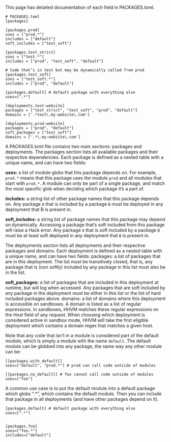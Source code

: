 This page has detailed documentation of each field in PACKAGES.toml. 

```
# PACKAGES.toml
[packages]

[packages.prod]
uses = ["prod.*"] 
includes = ["default"]
soft_includes = ["test_soft"]

[packages.test_strict]
uses = ["test.*"] 
includes = ["prod", "test_soft", "default"]

# Code that’s in test but may be dynamically called from prod
[packages.test_soft] 
uses = ["test_soft.*"]
includes = ["prod", "default"]

[packages.default] # default package with everything else
uses=[".*"]

[deployments.test-website]
packages = ["test_strict", "test_soft", "prod", "default"]
domains = ['.*test\.my-website\.com'] 

[deployments.prod-website]
packages = ["prod", "default"]
soft_packages = ["test_soft"]
domains = ['.*\.my-website\.com'] 
```


A PACKAGES.toml file contains two main sections: packages and deployments.
The packages section lists all available packages and their respective dependencies. Each package is defined as a nested table with a unique name, and can have two fields:

**uses:** a list of module globs that this package depends on. For example, `prod.*` means that this package uses the module `prod` and all modules that start with `prod.*`. A module can only be part of a single package, and match the most specific glob when deciding which package it’s a part of. 

**includes:** a string list of other package names that this package depends on. Any package `A` that is included by a package `B` must be deployed in any deployment that B is present in.

**soft_includes:** a string list of package names that this package may depend on dynamically. Accessing a package that’s soft included from this package will raise a Hack error. Any package `A` that is soft included by a package `B` must be at least soft deployed in any deployment that `B` is present in.

The deployments section lists all deployments and their respective packages and domains. Each deployment is defined as a nested table with a unique name, and can have two fields:
packages: a list of packages that are in this deployment. The list must be transitively closed, that is, any package that is (non softly) included by any package in this list must also be in the list. 

**soft_packages:** a list of packages that are included in this deployment at runtime, but will log when accessed. Any packages that are soft included by any package in the deployment must be either in this list or the list of hard included packages above. 
domains: a list of domains where this deployment is accessible on sandboxes. A domain is listed as a list of regular expressions. In sandboxes, HHVM matches these regular expressions on the Host field of any request. When choosing which deployment is considered active in sandbox mode, HHVM will take the first eligible deployment which contains a domain regex that matches a given host. 

Note that any code that isn’t in a module is considered part of the default module, which is simply a module with the name `default`. The default module can be globbed into any package, the same way any other module can be:

```
[[packages.with_default]]
uses=["default", "prod.*"] # prod can call code outside of modules

[[packages.no_default]] # foo cannot call code outside of modules
uses=["foo"]
```


A common use case is to put the default module into a default package which globs ".*", which contains the default module. Then you can include that package in all deployments (and have other packages depend on it).

```
[packages.default] # default package with everything else
uses=[".*"]


[packages.foo]
uses=["foo.*"]
includes=["default"]
```

